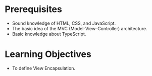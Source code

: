 # Prerequisites

- Sound knowledge of HTML, CSS, and JavaScript.
- The basic idea of the MVC (Model-View-Controller) architecture.
- Basic knowledge about TypeScript.


# Learning Objectives

- To define View Encapsulation.
